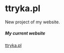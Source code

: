 # ttryka.pl
New project of my website.

##### My current website

[ttryka.pl](https://www.ttryka.pl/)

